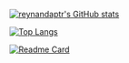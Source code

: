 [![reynandaptr's GitHub stats](https://github-readme-stats.vercel.app/api?username=reynandaptr&show_icons=true&hide_title=true&theme=dark&count_private=true&include_all_commits=true&card_width=500)](https://github.com/reynandaptr)

[![Top Langs](https://github-readme-stats.vercel.app/api/top-langs/?username=reynandaptr&langs_count=10&layout=compact&theme=dark&card_width=500)](https://github.com/reynandaptr)

[![Readme Card](https://github-readme-stats.vercel.app/api/pin/?username=reynandaptr&repo=vscode-ext-geojson-preview&theme=dark)](https://github.com/reynandaptr/vscode-ext-geojson-preview)
